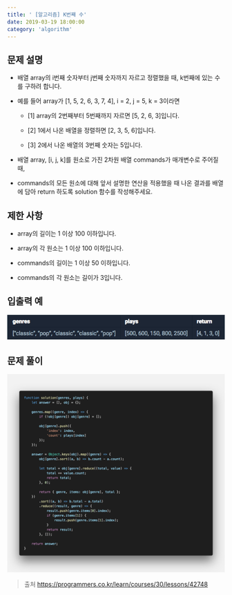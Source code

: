 ```yaml
---
title: ' [알고리즘] K번째 수'
date: 2019-03-19 18:00:00
category: 'algorithm'
---
```


문제 설명
-------

- 배열 array의 i번째 숫자부터 j번째 숫자까지 자르고 정렬했을 때, k번째에 있는 수를 구하려 합니다.

- 예를 들어 array가 [1, 5, 2, 6, 3, 7, 4], i = 2, j = 5, k = 3이라면
    
    - [1] array의 2번째부터 5번째까지 자르면 [5, 2, 6, 3]입니다.

    - [2] 1에서 나온 배열을 정렬하면 [2, 3, 5, 6]입니다.

    - [3] 2에서 나온 배열의 3번째 숫자는 5입니다.

- 배열 array, [i, j, k]를 원소로 가진 2차원 배열 commands가 매개변수로 주어질 때, 

- commands의 모든 원소에 대해 앞서 설명한 연산을 적용했을 때 나온 결과를 배열에 담아 return 하도록 solution 함수를 작성해주세요.

제한 사항
-------

- array의 길이는 1 이상 100 이하입니다.

- array의 각 원소는 1 이상 100 이하입니다.

- commands의 길이는 1 이상 50 이하입니다.

- commands의 각 원소는 길이가 3입니다.

입출력 예
-------

![](../../../assets/programmers/programmers.3.example.png)

문제 풀이
-------

![](../../../assets/programmers/programmers.3.solution.png)

> 출처  https://programmers.co.kr/learn/courses/30/lessons/42748
